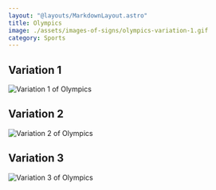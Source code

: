 ```yaml
---
layout: "@layouts/MarkdownLayout.astro"
title: Olympics
image: ./assets/images-of-signs/olympics-variation-1.gif
category: Sports
---
```


## Variation 1

![Variation 1 of Olympics](@signs/olympics-variation-1.gif)

## Variation 2

![Variation 2 of Olympics](@signs/olympics-variation-2.gif)

## Variation 3

![Variation 3 of Olympics](@signs/olympics-variation-3.gif)
